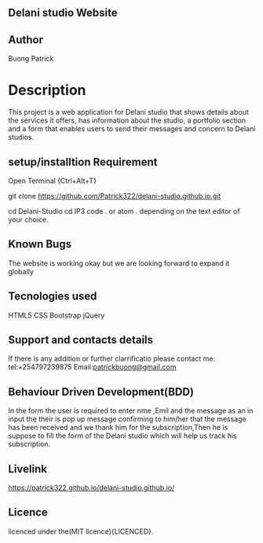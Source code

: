 ## Delani studio Website

## Author

Buong Patrick

# Description
This project is a web application for Delani studio that shows details about the services it offers, has information about the studio, a portfolio section and a form that enables users to send their messages and concern to Delani studios.

## setup/installtion Requirement

Open Terminal {Ctrl+Alt+T}

git clone https://github.com/Patrick322/delani-studio.github.io.git

cd Delani-Studio
cd IP3
code . or atom . depending on the text editor of your choice.


## Known Bugs

The website is working okay but we are looking forward to expand it  globally

## Tecnologies used
HTML5
CSS
Bootstrap
jQuery

## Support and contacts details
If there is any addition or further clarrificatio please contact me:
tel:+254797239875
Email:patrickbuong@gmail.com

## Behaviour Driven Development(BDD)
In the form the user is required to enter nme ,Emil and the message as an in input the their is pop up message confirming to him/her that the message has been received and we thank him for the subscription,Then he is suppose to fill the form of the Delani studio which will help us track his subscription.


## Livelink

 https://patrick322.github.io/delani-studio.github.io/


## Licence

licenced under the(MIT licence){LICENCED}.
